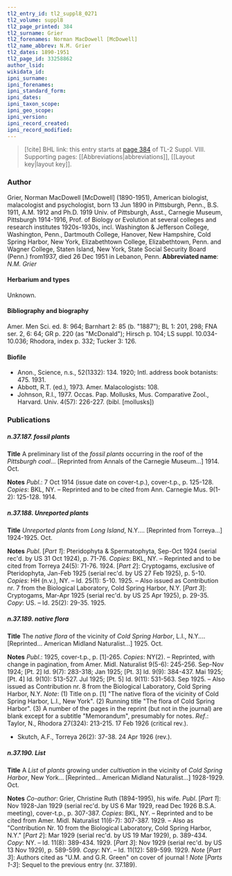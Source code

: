 ```yaml
---
tl2_entry_id: tl2_suppl8_0271
tl2_volume: suppl8
tl2_page_printed: 384
tl2_surname: Grier
tl2_forenames: Norman MacDowell [McDowell]
tl2_name_abbrev: N.M. Grier
tl2_dates: 1890-1951
tl2_page_id: 33258862
author_lsid: 
wikidata_id: 
ipni_surname: 
ipni_forenames: 
ipni_standard_form: 
ipni_dates: 
ipni_taxon_scope: 
ipni_geo_scope: 
ipni_version: 
ipni_record_created: 
ipni_record_modified:
---
```



> [!cite] BHL link: this entry starts at [page 384](https://www.biodiversitylibrary.org/page/33258862) of TL-2 Suppl. VIII.
> Supporting pages: [[Abbreviations|abbreviations]], [[Layout key|layout key]].

### Author

Grier, Norman MacDowell \[McDowell\] (1890-1951), American biologist, malacologist and psychologist, born 13 Jun 1890 in Pittsburgh, Penn., B.S. 1911, A.M. 1912 and Ph.D. 1919 Univ. of Pittsburgh, Asst., Carnegie Museum, Pittsburgh 1914-1916, Prof. of Biology or Evolution at several colleges and research institutes 1920s-1930s, incl. Washington & Jefferson College, Washington, Penn., Dartmouth College, Hanover, New Hampshire, Cold Spring Harbor, New York, Elizabethtown College, Elizabethtown, Penn. and Wagner College, Staten Island, New York, State Social Security Board (Penn.) from1937, died 26 Dec 1951 in Lebanon, Penn. 
**Abbreviated name**: *N.M. Grier*

#### Herbarium and types

Unknown.

#### Bibliography and biography

Amer. Men Sci. ed. 8: 964; Barnhart 2: 85 (b. "1887"); BL 1: 201, 298; FNA ser. 2, 6: 64; GR p. 220 (as "McDonald"); Hirsch p. 104; LS suppl. 10.034-10.036; Rhodora, index p. 332; Tucker 3: 126.

#### Biofile

- Anon., Science, n.s., 52(1332): 134. 1920; Intl. address book botanists: 475. 1931.
- Abbott, R.T. (ed.), 1973. Amer. Malacologists: 108.
- Johnson, R.I., 1977. Occas. Pap. Mollusks, Mus. Comparative Zool., Harvard. Univ. 4(57): 226-227. (bibl. \[mollusks\])

### Publications

##### n.37.187. fossil plants

**Title**
A preliminary list of the *fossil plants* occurring in the roof of the *Pittsburgh coal*... \[Reprinted from Annals of the Carnegie Museum...\] 1914. Oct.

**Notes**
*Publ*.: 7 Oct 1914 (issue date on cover-t.p.), cover-t.p., p. 125-128. *Copies*: BKL, NY. – Reprinted and to be cited from Ann. Carnegie Mus. 9(1-2): 125-128. 1914.

##### n.37.188. Unreported plants

**Title**
*Unreported plants* from *Long Island*, N.Y.... \[Reprinted from Torreya...\] 1924-1925. Oct.

**Notes**
*Publ*. \[*Part 1*\]: Pteridophyta & Spermatophyta, Sep-Oct 1924 (serial rec'd. by US 31 Oct 1924), p. 71-76. *Copies*: BKL, NY. – Reprinted and to be cited from Torreya 24(5): 71-76. 1924.
\[*Part 2*\]: Cryptogams, exclusive of Pteridophyta, Jan-Feb 1925 (serial rec'd. by US 27 Feb 1925), p. 5-10. *Copies*: HH (n.v.), NY. – Id. 25(1): 5-10. 1925. – Also issued as Contribution nr. 7 from the Biological Laboratory, Cold Spring Harbor, N.Y.
\[*Part 3*\]: Cryptogams, Mar-Apr 1925 (serial rec'd. by US 25 Apr 1925), p. 29-35. *Copy*: US. – Id. 25(2): 29-35. 1925.

##### n.37.189. native flora

**Title**
The *native flora* of the vicinity of *Cold Spring Harbor*, L.I., N.Y.... \[Reprinted... American Midland Naturalist...\] 1925. Oct.

**Notes**
*Publ*.: 1925, cover-t.p., p. \[1\]-265. *Copies*: NY(2). – Reprinted, with change in pagination, from Amer. Midl. Naturalist 9(5-6): 245-256. Sep-Nov 1924; \[Pt. 2\] Id. 9(7): 283-318; Jan 1925; \[Pt. 3\] Id. 9(9): 384-437. Mai 1925; \[Pt. 4\] Id. 9(10): 513-527. Jul 1925; \[Pt. 5\] Id. 9(11): 531-563. Sep 1925. – Also issued as Contribution nr. 8 from the Biological Laboratory, Cold Spring Harbor, N.Y.
*Note*: (1) Title on p. \[1\] "The native flora of the vicinity of Cold Spring Harbor, L.I., New York". (2) Running title "The flora of Cold Spring Harbor". (3) A number of the pages in the reprint (but not in the journal) are blank except for a subtitle "Memorandum", presumably for notes.
*Ref*.: Taylor, N., Rhodora 27(324): 213-215. 17 Feb 1926 (critical rev.).
- Skutch, A.F., Torreya 26(2): 37-38. 24 Apr 1926 (rev.).

##### n.37.190. List

**Title**
A *List* of *plants* growing under *cultivation* in the vicinity of *Cold Spring Harbor*, New York... \[Reprinted... American Midland Naturalist...\] 1928-1929. Oct.

**Notes**
*Co-author*: Grier, Christine Ruth (1894-1995), his wife.
*Publ*. \[*Part 1*\]: Nov 1928-Jan 1929 (serial rec'd. by US 6 Mar 1929, read Dec 1926 B.S.A. meeting), cover-t.p., p. 307-387. *Copies*: BKL, NY. – Reprinted and to be cited from Amer. Midl. Naturalist 11(6-7): 307-387. 1929. – Also as "Contribution Nr. 10 from the Biological Laboratory, Cold Spring Harbor, N.Y."
\[*Part 2*\]: Mar 1929 (serial rec'd. by US 19 Mar 1929), p. 389-434. *Copy*: NY. – Id. 11(8): 389-434. 1929.
\[*Part 3*\]: Nov 1929 (serial rec'd. by US 13 Nov 1929), p. 589-599. *Copy*: NY. – Id. 11(12): 589-599. 1929.
*Note* \[*Part 3*\]: Authors cited as "U.M. and G.R. Green" on cover of journal ! *Note* \[*Parts 1-3*\]: Sequel to the previous entry (nr. 37.189).

